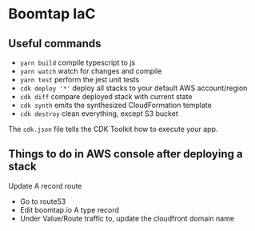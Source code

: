 # Boomtap IaC

## Useful commands

 * `yarn build`      compile typescript to js
 * `yarn watch`      watch for changes and compile
 * `yarn test`       perform the jest unit tests
 * `cdk deploy '*'`  deploy all stacks to your default AWS account/region
 * `cdk diff`        compare deployed stack with current state
 * `cdk synth`       emits the synthesized CloudFormation template
 * `cdk destroy`     clean everything, except S3 bucket

The `cdk.json` file tells the CDK Toolkit how to execute your app.

## Things to do in AWS console after deploying a stack
Update A record route
  - Go to route53
  - Edit boomtap.io A type record
  - Under Value/Route traffic to, update the cloudfront domain name